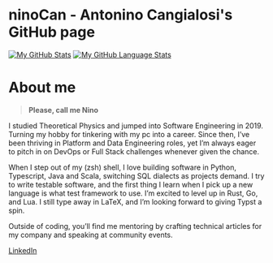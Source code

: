 # ninoCan - Anto**nino Can**gialosi's GitHub page
[![My GitHub Stats](https://github-readme-stats.vercel.app/api/?username=ninoCan&count_private=true&include_all_commits=true&theme=tokyonight&showicons=true)]()
[![My GitHub Language Stats](https://github-readme-stats.vercel.app/api/top-langs/?username=ninoCan&count_private=true&langs_count=10&theme=dracula&layout=compact)]()

# About me

> **Please, call me Nino**

I studied Theoretical Physics and jumped into Software Engineering in 2019.
Turning my hobby for tinkering with my pc into a career.
Since then, I’ve been thriving in Platform and Data Engineering roles,
yet I’m always eager to pitch in on DevOps or Full Stack challenges whenever given the chance.

When I step out of my (zsh) shell, I love building software in Python, Typescript, Java and Scala, switching SQL dialects as projects demand.
I try to write testable software, and the first thing I learn when I pick up a new language is what test framework to use.
I’m excited to level up in Rust, Go, and Lua. I still type away in LaTeX, and I’m looking forward to giving Typst a spin.

Outside of coding, you’ll find me mentoring by crafting technical articles for my company and speaking at community events.

[LinkedIn](https://linkedin.com/in/antonino.cangialosi)
